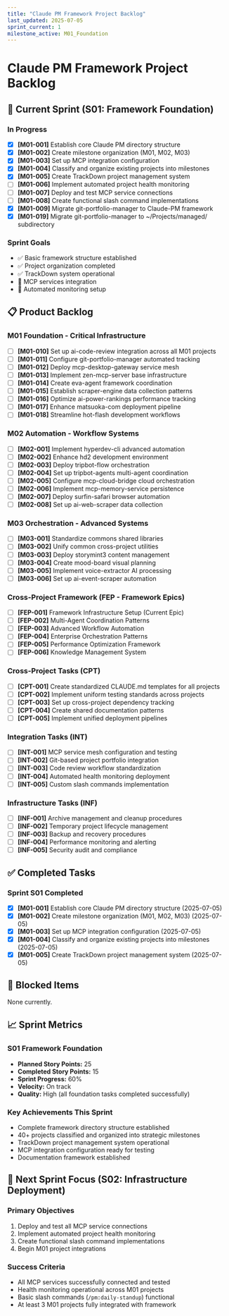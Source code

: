 ```yaml
---
title: "Claude PM Framework Project Backlog"
last_updated: 2025-07-05
sprint_current: 1
milestone_active: M01_Foundation
---
```


# Claude PM Framework Project Backlog

## 🎯 Current Sprint (S01: Framework Foundation)

### In Progress
- [x] **[M01-001]** Establish core Claude PM directory structure
- [x] **[M01-002]** Create milestone organization (M01, M02, M03)
- [x] **[M01-003]** Set up MCP integration configuration
- [x] **[M01-004]** Classify and organize existing projects into milestones
- [x] **[M01-005]** Create TrackDown project management system
- [ ] **[M01-006]** Implement automated project health monitoring
- [ ] **[M01-007]** Deploy and test MCP service connections
- [ ] **[M01-008]** Create functional slash command implementations
- [x] **[M01-009]** Migrate git-portfolio-manager to Claude-PM framework
- [x] **[M01-019]** Migrate git-portfolio-manager to ~/Projects/managed/ subdirectory

### Sprint Goals
- ✅ Basic framework structure established
- ✅ Project organization completed
- ✅ TrackDown system operational
- 🔄 MCP services integration
- 🔄 Automated monitoring setup

## 📋 Product Backlog

### M01 Foundation - Critical Infrastructure
- [ ] **[M01-010]** Set up ai-code-review integration across all M01 projects
- [ ] **[M01-011]** Configure git-portfolio-manager automated tracking
- [ ] **[M01-012]** Deploy mcp-desktop-gateway service mesh
- [ ] **[M01-013]** Implement zen-mcp-server base infrastructure
- [ ] **[M01-014]** Create eva-agent framework coordination
- [ ] **[M01-015]** Establish scraper-engine data collection patterns
- [ ] **[M01-016]** Optimize ai-power-rankings performance tracking
- [ ] **[M01-017]** Enhance matsuoka-com deployment pipeline
- [ ] **[M01-018]** Streamline hot-flash development workflows

### M02 Automation - Workflow Systems  
- [ ] **[M02-001]** Implement hyperdev-cli advanced automation
- [ ] **[M02-002]** Enhance hd2 development environment
- [ ] **[M02-003]** Deploy tripbot-flow orchestration
- [ ] **[M02-004]** Set up tripbot-agents multi-agent coordination
- [ ] **[M02-005]** Configure mcp-cloud-bridge cloud orchestration
- [ ] **[M02-006]** Implement mcp-memory-service persistence
- [ ] **[M02-007]** Deploy surfin-safari browser automation
- [ ] **[M02-008]** Set up ai-web-scraper data collection

### M03 Orchestration - Advanced Systems
- [ ] **[M03-001]** Standardize commons shared libraries
- [ ] **[M03-002]** Unify common cross-project utilities
- [ ] **[M03-003]** Deploy storymint3 content management
- [ ] **[M03-004]** Create mood-board visual planning
- [ ] **[M03-005]** Implement voice-extractor AI processing
- [ ] **[M03-006]** Set up ai-event-scraper automation

### Cross-Project Framework (FEP - Framework Epics)
- [ ] **[FEP-001]** Framework Infrastructure Setup (Current Epic)
- [ ] **[FEP-002]** Multi-Agent Coordination Patterns
- [ ] **[FEP-003]** Advanced Workflow Automation
- [ ] **[FEP-004]** Enterprise Orchestration Patterns
- [ ] **[FEP-005]** Performance Optimization Framework
- [ ] **[FEP-006]** Knowledge Management System

### Cross-Project Tasks (CPT)
- [ ] **[CPT-001]** Create standardized CLAUDE.md templates for all projects
- [ ] **[CPT-002]** Implement uniform testing standards across projects
- [ ] **[CPT-003]** Set up cross-project dependency tracking
- [ ] **[CPT-004]** Create shared documentation patterns
- [ ] **[CPT-005]** Implement unified deployment pipelines

### Integration Tasks (INT)
- [ ] **[INT-001]** MCP service mesh configuration and testing
- [ ] **[INT-002]** Git-based project portfolio integration
- [ ] **[INT-003]** Code review workflow standardization
- [ ] **[INT-004]** Automated health monitoring deployment
- [ ] **[INT-005]** Custom slash commands implementation

### Infrastructure Tasks (INF)
- [ ] **[INF-001]** Archive management and cleanup procedures
- [ ] **[INF-002]** Temporary project lifecycle management
- [ ] **[INF-003]** Backup and recovery procedures
- [ ] **[INF-004]** Performance monitoring and alerting
- [ ] **[INF-005]** Security audit and compliance

## ✅ Completed Tasks

### Sprint S01 Completed
- [x] **[M01-001]** Establish core Claude PM directory structure (2025-07-05)
- [x] **[M01-002]** Create milestone organization (M01, M02, M03) (2025-07-05)
- [x] **[M01-003]** Set up MCP integration configuration (2025-07-05)
- [x] **[M01-004]** Classify and organize existing projects into milestones (2025-07-05)
- [x] **[M01-005]** Create TrackDown project management system (2025-07-05)

## 🚫 Blocked Items

None currently.

## 📈 Sprint Metrics

### S01 Framework Foundation
- **Planned Story Points:** 25
- **Completed Story Points:** 15
- **Sprint Progress:** 60%
- **Velocity:** On track
- **Quality:** High (all foundation tasks completed successfully)

### Key Achievements This Sprint
- Complete framework directory structure established
- 40+ projects classified and organized into strategic milestones
- TrackDown project management system operational
- MCP integration configuration ready for testing
- Documentation framework established

## 🎯 Next Sprint Focus (S02: Infrastructure Deployment)

### Primary Objectives
1. Deploy and test all MCP service connections
2. Implement automated project health monitoring
3. Create functional slash command implementations
4. Begin M01 project integrations

### Success Criteria
- All MCP services successfully connected and tested
- Health monitoring operational across M01 projects
- Basic slash commands (`/pm:daily-standup`) functional
- At least 3 M01 projects fully integrated with framework